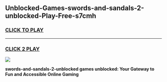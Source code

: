 
## Unblocked-Games-swords-and-sandals-2-unblocked-Play-Free-s7cmh
<h3>
<a href="https://premium76.site?title=swords-and-sandals-2-unblocked&ref=10A">CLICK TO PLAY</a></h3>
<hr>

<h3>
<a href="https://premium76.site?title=swords-and-sandals-2-unblocked&ref=10A">CLICK 2 PLAY</a>
  
</h3>

<a href="https://premium76.site?title=swords-and-sandals-2-unblocked&ref=10A"><img src="https://clearcache.store/games.png"></a>


**swords-and-sandals-2-unblocked games unblocked: Your Gateway to Fun and Accessible Online Gaming**
